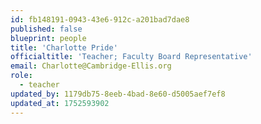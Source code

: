 ```yaml
---
id: fb148191-0943-43e6-912c-a201bad7dae8
published: false
blueprint: people
title: 'Charlotte Pride'
officialtitle: 'Teacher; Faculty Board Representative'
email: Charlotte@Cambridge-Ellis.org
role:
  - teacher
updated_by: 1179db75-8eeb-4bad-8e60-d5005aef7ef8
updated_at: 1752593902
---
```

